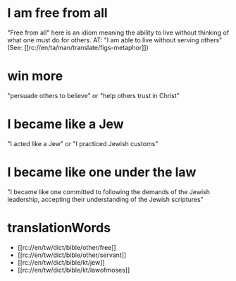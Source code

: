 # I am free from all

"Free from all" here is an idiom meaning the ability to live without thinking of what one must do for others. AT: "I am able to live without serving others"  (See: [[rc://en/ta/man/translate/figs-metaphor]])

# win more

"persuade others to believe" or "help others trust in Christ"

# I became like a Jew

"I acted like a Jew" or "I practiced Jewish customs"

# I became like one under the law

"I became like one committed to following the demands of the Jewish leadership, accepting their understanding of the Jewish scriptures"

# translationWords

* [[rc://en/tw/dict/bible/other/free]]
* [[rc://en/tw/dict/bible/other/servant]]
* [[rc://en/tw/dict/bible/kt/jew]]
* [[rc://en/tw/dict/bible/kt/lawofmoses]]